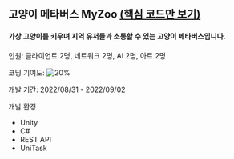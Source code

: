 ## 고양이 메타버스 MyZoo [(핵심 코드만 보기)](https://github.com/diesuki4/Core_Codes/tree/main/%EA%B3%A0%EC%96%91%EC%9D%B4%20%EB%A9%94%ED%83%80%EB%B2%84%EC%8A%A4%20MyZoo)

#### 가상 고양이를 키우며 지역 유저들과 소통할 수 있는 고양이 메타버스입니다.

인원: 클라이언트 2명, 네트워크 2명, AI 2명, 아트 2명

코딩 기여도: ![20%](https://progress-bar.dev/20)

개발 기간: 2022/08/31 - 2022/09/02

개발 환경
- Unity
- C#
- REST API
- UniTask
